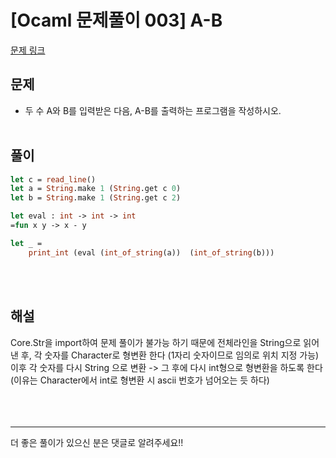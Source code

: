 # [Ocaml 문제풀이 003] A-B

[문제 링크](https://www.acmicpc.net/problem/1001)

## 문제

- 두 수 A와 B를 입력받은 다음, A-B를 출력하는 프로그램을 작성하시오.
<br><br>

## 풀이

```ocaml
let c = read_line()
let a = String.make 1 (String.get c 0)
let b = String.make 1 (String.get c 2)

let eval : int -> int -> int
=fun x y -> x - y

let _ =
	print_int (eval (int_of_string(a))  (int_of_string(b)))
```
<br><br>

## 해설
Core.Str을 import하여 문제 풀이가 불가능 하기 때문에
전체라인을 String으로 읽어낸 후, 각 숫자를 Character로 형변환 한다 (1자리 숫자이므로 임의로 위치 지정 가능)
이후 각 숫자를 다시 String 으로 변환 -> 그 후에 다시 int형으로 형변환을 하도록 한다
(이유는 Character에서 int로 형변환 시 ascii 번호가 넘어오는 듯 하다)
<br><br><br><br>



--- 
더 좋은 풀이가 있으신 분은 댓글로 알려주세요!!